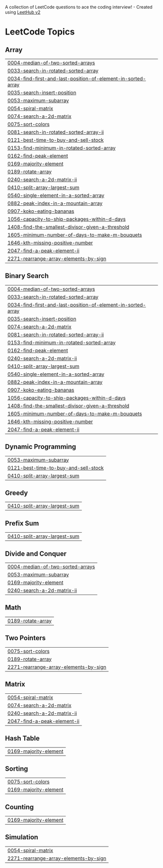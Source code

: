 A collection of LeetCode questions to ace the coding interview! - Created using [LeetHub v2](https://github.com/arunbhardwaj/LeetHub-2.0)
<!---LeetCode Topics Start-->
# LeetCode Topics
## Array
|  |
| ------- |
| [0004-median-of-two-sorted-arrays](https://github.com/iamdhruvsaini/Leetcode/tree/master/0004-median-of-two-sorted-arrays) |
| [0033-search-in-rotated-sorted-array](https://github.com/iamdhruvsaini/Leetcode/tree/master/0033-search-in-rotated-sorted-array) |
| [0034-find-first-and-last-position-of-element-in-sorted-array](https://github.com/iamdhruvsaini/Leetcode/tree/master/0034-find-first-and-last-position-of-element-in-sorted-array) |
| [0035-search-insert-position](https://github.com/iamdhruvsaini/Leetcode/tree/master/0035-search-insert-position) |
| [0053-maximum-subarray](https://github.com/iamdhruvsaini/Leetcode/tree/master/0053-maximum-subarray) |
| [0054-spiral-matrix](https://github.com/iamdhruvsaini/Leetcode/tree/master/0054-spiral-matrix) |
| [0074-search-a-2d-matrix](https://github.com/iamdhruvsaini/Leetcode/tree/master/0074-search-a-2d-matrix) |
| [0075-sort-colors](https://github.com/iamdhruvsaini/Leetcode/tree/master/0075-sort-colors) |
| [0081-search-in-rotated-sorted-array-ii](https://github.com/iamdhruvsaini/Leetcode/tree/master/0081-search-in-rotated-sorted-array-ii) |
| [0121-best-time-to-buy-and-sell-stock](https://github.com/iamdhruvsaini/Leetcode/tree/master/0121-best-time-to-buy-and-sell-stock) |
| [0153-find-minimum-in-rotated-sorted-array](https://github.com/iamdhruvsaini/Leetcode/tree/master/0153-find-minimum-in-rotated-sorted-array) |
| [0162-find-peak-element](https://github.com/iamdhruvsaini/Leetcode/tree/master/0162-find-peak-element) |
| [0169-majority-element](https://github.com/iamdhruvsaini/Leetcode/tree/master/0169-majority-element) |
| [0189-rotate-array](https://github.com/iamdhruvsaini/Leetcode/tree/master/0189-rotate-array) |
| [0240-search-a-2d-matrix-ii](https://github.com/iamdhruvsaini/Leetcode/tree/master/0240-search-a-2d-matrix-ii) |
| [0410-split-array-largest-sum](https://github.com/iamdhruvsaini/Leetcode/tree/master/0410-split-array-largest-sum) |
| [0540-single-element-in-a-sorted-array](https://github.com/iamdhruvsaini/Leetcode/tree/master/0540-single-element-in-a-sorted-array) |
| [0882-peak-index-in-a-mountain-array](https://github.com/iamdhruvsaini/Leetcode/tree/master/0882-peak-index-in-a-mountain-array) |
| [0907-koko-eating-bananas](https://github.com/iamdhruvsaini/Leetcode/tree/master/0907-koko-eating-bananas) |
| [1056-capacity-to-ship-packages-within-d-days](https://github.com/iamdhruvsaini/Leetcode/tree/master/1056-capacity-to-ship-packages-within-d-days) |
| [1408-find-the-smallest-divisor-given-a-threshold](https://github.com/iamdhruvsaini/Leetcode/tree/master/1408-find-the-smallest-divisor-given-a-threshold) |
| [1605-minimum-number-of-days-to-make-m-bouquets](https://github.com/iamdhruvsaini/Leetcode/tree/master/1605-minimum-number-of-days-to-make-m-bouquets) |
| [1646-kth-missing-positive-number](https://github.com/iamdhruvsaini/Leetcode/tree/master/1646-kth-missing-positive-number) |
| [2047-find-a-peak-element-ii](https://github.com/iamdhruvsaini/Leetcode/tree/master/2047-find-a-peak-element-ii) |
| [2271-rearrange-array-elements-by-sign](https://github.com/iamdhruvsaini/Leetcode/tree/master/2271-rearrange-array-elements-by-sign) |
## Binary Search
|  |
| ------- |
| [0004-median-of-two-sorted-arrays](https://github.com/iamdhruvsaini/Leetcode/tree/master/0004-median-of-two-sorted-arrays) |
| [0033-search-in-rotated-sorted-array](https://github.com/iamdhruvsaini/Leetcode/tree/master/0033-search-in-rotated-sorted-array) |
| [0034-find-first-and-last-position-of-element-in-sorted-array](https://github.com/iamdhruvsaini/Leetcode/tree/master/0034-find-first-and-last-position-of-element-in-sorted-array) |
| [0035-search-insert-position](https://github.com/iamdhruvsaini/Leetcode/tree/master/0035-search-insert-position) |
| [0074-search-a-2d-matrix](https://github.com/iamdhruvsaini/Leetcode/tree/master/0074-search-a-2d-matrix) |
| [0081-search-in-rotated-sorted-array-ii](https://github.com/iamdhruvsaini/Leetcode/tree/master/0081-search-in-rotated-sorted-array-ii) |
| [0153-find-minimum-in-rotated-sorted-array](https://github.com/iamdhruvsaini/Leetcode/tree/master/0153-find-minimum-in-rotated-sorted-array) |
| [0162-find-peak-element](https://github.com/iamdhruvsaini/Leetcode/tree/master/0162-find-peak-element) |
| [0240-search-a-2d-matrix-ii](https://github.com/iamdhruvsaini/Leetcode/tree/master/0240-search-a-2d-matrix-ii) |
| [0410-split-array-largest-sum](https://github.com/iamdhruvsaini/Leetcode/tree/master/0410-split-array-largest-sum) |
| [0540-single-element-in-a-sorted-array](https://github.com/iamdhruvsaini/Leetcode/tree/master/0540-single-element-in-a-sorted-array) |
| [0882-peak-index-in-a-mountain-array](https://github.com/iamdhruvsaini/Leetcode/tree/master/0882-peak-index-in-a-mountain-array) |
| [0907-koko-eating-bananas](https://github.com/iamdhruvsaini/Leetcode/tree/master/0907-koko-eating-bananas) |
| [1056-capacity-to-ship-packages-within-d-days](https://github.com/iamdhruvsaini/Leetcode/tree/master/1056-capacity-to-ship-packages-within-d-days) |
| [1408-find-the-smallest-divisor-given-a-threshold](https://github.com/iamdhruvsaini/Leetcode/tree/master/1408-find-the-smallest-divisor-given-a-threshold) |
| [1605-minimum-number-of-days-to-make-m-bouquets](https://github.com/iamdhruvsaini/Leetcode/tree/master/1605-minimum-number-of-days-to-make-m-bouquets) |
| [1646-kth-missing-positive-number](https://github.com/iamdhruvsaini/Leetcode/tree/master/1646-kth-missing-positive-number) |
| [2047-find-a-peak-element-ii](https://github.com/iamdhruvsaini/Leetcode/tree/master/2047-find-a-peak-element-ii) |
## Dynamic Programming
|  |
| ------- |
| [0053-maximum-subarray](https://github.com/iamdhruvsaini/Leetcode/tree/master/0053-maximum-subarray) |
| [0121-best-time-to-buy-and-sell-stock](https://github.com/iamdhruvsaini/Leetcode/tree/master/0121-best-time-to-buy-and-sell-stock) |
| [0410-split-array-largest-sum](https://github.com/iamdhruvsaini/Leetcode/tree/master/0410-split-array-largest-sum) |
## Greedy
|  |
| ------- |
| [0410-split-array-largest-sum](https://github.com/iamdhruvsaini/Leetcode/tree/master/0410-split-array-largest-sum) |
## Prefix Sum
|  |
| ------- |
| [0410-split-array-largest-sum](https://github.com/iamdhruvsaini/Leetcode/tree/master/0410-split-array-largest-sum) |
## Divide and Conquer
|  |
| ------- |
| [0004-median-of-two-sorted-arrays](https://github.com/iamdhruvsaini/Leetcode/tree/master/0004-median-of-two-sorted-arrays) |
| [0053-maximum-subarray](https://github.com/iamdhruvsaini/Leetcode/tree/master/0053-maximum-subarray) |
| [0169-majority-element](https://github.com/iamdhruvsaini/Leetcode/tree/master/0169-majority-element) |
| [0240-search-a-2d-matrix-ii](https://github.com/iamdhruvsaini/Leetcode/tree/master/0240-search-a-2d-matrix-ii) |
## Math
|  |
| ------- |
| [0189-rotate-array](https://github.com/iamdhruvsaini/Leetcode/tree/master/0189-rotate-array) |
## Two Pointers
|  |
| ------- |
| [0075-sort-colors](https://github.com/iamdhruvsaini/Leetcode/tree/master/0075-sort-colors) |
| [0189-rotate-array](https://github.com/iamdhruvsaini/Leetcode/tree/master/0189-rotate-array) |
| [2271-rearrange-array-elements-by-sign](https://github.com/iamdhruvsaini/Leetcode/tree/master/2271-rearrange-array-elements-by-sign) |
## Matrix
|  |
| ------- |
| [0054-spiral-matrix](https://github.com/iamdhruvsaini/Leetcode/tree/master/0054-spiral-matrix) |
| [0074-search-a-2d-matrix](https://github.com/iamdhruvsaini/Leetcode/tree/master/0074-search-a-2d-matrix) |
| [0240-search-a-2d-matrix-ii](https://github.com/iamdhruvsaini/Leetcode/tree/master/0240-search-a-2d-matrix-ii) |
| [2047-find-a-peak-element-ii](https://github.com/iamdhruvsaini/Leetcode/tree/master/2047-find-a-peak-element-ii) |
## Hash Table
|  |
| ------- |
| [0169-majority-element](https://github.com/iamdhruvsaini/Leetcode/tree/master/0169-majority-element) |
## Sorting
|  |
| ------- |
| [0075-sort-colors](https://github.com/iamdhruvsaini/Leetcode/tree/master/0075-sort-colors) |
| [0169-majority-element](https://github.com/iamdhruvsaini/Leetcode/tree/master/0169-majority-element) |
## Counting
|  |
| ------- |
| [0169-majority-element](https://github.com/iamdhruvsaini/Leetcode/tree/master/0169-majority-element) |
## Simulation
|  |
| ------- |
| [0054-spiral-matrix](https://github.com/iamdhruvsaini/Leetcode/tree/master/0054-spiral-matrix) |
| [2271-rearrange-array-elements-by-sign](https://github.com/iamdhruvsaini/Leetcode/tree/master/2271-rearrange-array-elements-by-sign) |
<!---LeetCode Topics End-->